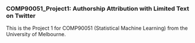 ### COMP90051_Project1: Authorship Attribution with Limited Text on Twitter

This is the Project 1 for COMP90051 (Statistical Machine Learning) from the University of Melbourne.

